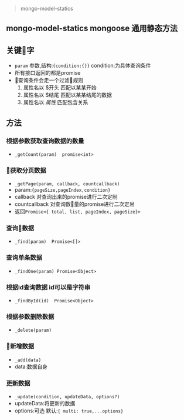 >  mongo-model-statics
##  mongo-model-statics mongoose 通用静态方法
 

## 关键字
-   `param` 参数,结构:`{condition:{}}` condition:为具体查询条件    
-   所有接口返回的都是promise
-   查询条件会走一个过滤规则 
    1. 属性名以 $开头 匹配以某某开始
    2. 属性名以 $结尾 匹配以某某结尾的数据
    3. 属性名以 $属性$ 匹配包含关系
## 方法 
 

### 根据参数获取查询数据的数量

- `_getCount(param)  promise<int>`

### 获取分页数据
 -  `_getPage(param, callback, countcallback)  `
 -  param:`{pageSize,pageIndex,condition}`
 -  callback   对查询出来的promise进行二次定制
 -  countcallback 对查询数量的promise进行二次定帛
 -  返回`Promise<{ total, list, pageIndex, pageSize}>`

### 查询数据   

-   `_find(param)  Promise<[]>` 

### 查询单条数据  

-   `_findOne(param) Promise<Object>`

### 根据id查询数据 id可以是字符串   

-   `_findById(id)  Promise<Object>`

### 根据参数删除数据

-   `_delete(param)`

### 新增数据

-   `_add(data)`
-   data:数据自身

### 更新数据

-   `_update(condition, updateData, options?)`
-   updateData:将更新的数据
-   options:可选 默认:`{ multi: true,...options}`